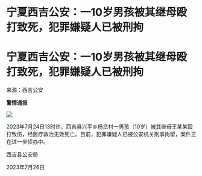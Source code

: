 # 宁夏西吉公安：一10岁男孩被其继母殴打致死，犯罪嫌疑人已被刑拘

# 宁夏西吉公安：一10岁男孩被其继母殴打致死，犯罪嫌疑人已被刑拘

来源：西吉公安

**警情通报**

![](https://inews.gtimg.com/om_bt/OGHBQuNfBjUI0QmTYJHWoVdSvyOegOQtR_qlr7nm0oe3cAA/1000)

2023年7月24日13时许，西吉县兴平乡杨岔村一男孩（10岁）被其继母王某某殴打致伤，经医疗救治无效死亡。目前，犯罪嫌疑人已被公安机关刑事拘留，案件正在进一步侦办中。

西吉县公安局

2023年7月26日

